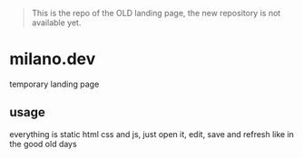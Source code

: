 
> This is the repo of the OLD landing page, the new repository is not available yet.

# milano.dev

temporary landing page

## usage

everything is static html css and js, just open it, edit, save and refresh like in the good old days
